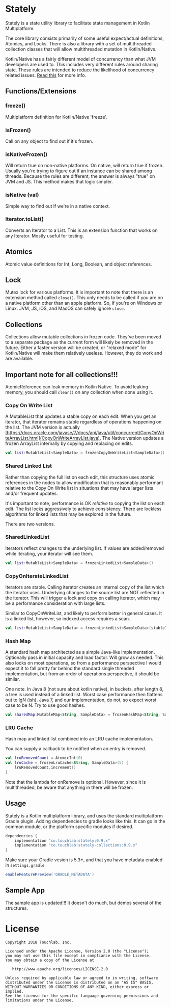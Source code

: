 # Stately

Stately is a state utility library to facilitate state management in Kotlin Multiplatform.

The core library consists primarily of some useful expect/actual definitions, Atomics, and Locks. There is also a library
with a set of multithreaded collection classes that will allow multithreaded mutation in Kotlin/Native.

Kotlin/Native has a fairly different model of concurrency than what JVM developers are used to. This includes very 
different rules around sharing state. These rules are intended to reduce the likelihood of concurrency related issues.
[Read this](https://medium.com/@kpgalligan/kotlin-native-stranger-threads-ep-2-208523d63c8f) for more info.

## Functions/Extensions

### freeze()

Multiplatform definition for Kotlin/Native 'freeze'.

### isFrozen()

Call on any object to find out if it's frozen.

### isNativeFrozen()

Will return true on non-native platforms. On native, will return true if frozen. Usually you're trying to figure out if
an instance can be shared among threads. Because the rules are different, the answer is always "true" on JVM and JS. This
method makes that logic simpler.

### isNative (val)

Simple way to find out if we're in a native context.

### Iterator.toList()

Converts an Iterator to a List. This is an extension function that works on any Iterator. Mostly useful for testing.

## Atomics

Atomic value definitions for Int, Long, Boolean, and object references.

## Lock

Mutex lock for various platforms. It is important to note that there is an extension method called `close()`. This only
needs to be called if you are on a native platform other than an apple platform. So, if you're on Windows or Linux.
JVM, JS, iOS, and MacOS can safely ignore `close`.

## Collections

Collections allow mutable collections in frozen code. They've been moved to a separate package as the current form will 
likely be removed in the future. Either a faster version will be created, or "relaxed mode" for Kotlin/Native will make
them relatively useless. However, they do work and are available.

## Important note for all collections!!!

AtomicReference can leak memory in Kotlin Native. To avoid leaking memory, you should call `clear()`
on any collection when done using it.

### Copy On Write List

A MutableList that updates a stable copy on each edit. When you get an iterator, that iterator remains stable regardless
of operations happening on the list. The JVM version is actually [https://docs.oracle.com/javase/7/docs/api/java/util/concurrent/CopyOnWriteArrayList.html](CopyOnWriteArrayList.java). 
The Native version updates a frozen ArrayList internally by copying and replacing on edits.

```kotlin
val list:MutableList<SampleData> = frozenCopyOnWriteList<SampleData>()
```

### Shared Linked List

Rather than copying the full list on each edit, this structure uses atomic references in the nodes to allow modification
that is reasonably performant relative to the Copy On Write list in situations that may have larger lists and/or frequent updates.

It's important to note, performance is OK *relative* to copying the list on each edit. The list locks aggressively to 
achieve consistency. There are lockless algorithms for linked lists that may be explored in the future.

There are two versions.

### SharedLinkedList

Iterators reflect changes to the underlying list. If values are added/removed while iterating, your iterator will
see them.

```kotlin
val list:MutableList<SampleData> = frozenLinkedList<SampleData>()

```

### CopyOnIterateLinkedList

Iterators are stable. Calling iterator creates an internal copy of the list which the iterator uses. Underlying changes
to the source list are NOT reflected in the iterator. This will trigger a lock and copy on calling iterator, which 
may be a performance consideration with large lists.

Similar to CopyOnWriteList, and likely to perform better in general cases. It is a linked list, however, so indexed 
access requires a scan.

```kotlin
val list:MutableList<SampleData> = frozenLinkedList<SampleData>(stableIterator = true)

```

### Hash Map

A standard hash map architected as a simple Java-like implementation. Optionally pass in initial capacity and load factor.
Will grow as needed. This also locks on most operations, so from a performance perspective I would expect it 
to fall pretty far behind the standard single threaded implementation, but from an order of operations perspective, it should be similar.

One note. In Java 8 (not sure about kotlin native), in buckets, after length 8, a tree is used instead of a linked list.
Worst case performance then flattens out to lgN (ish). Java 7, and our implementation, do not, so expect worst case to
be N. Try to use good hashes.

```kotlin
val sharedMap:MutableMap<String, SampleData> = frozenHashMap<String, SampleData>()
```

### LRU Cache

Hash map and linked list combined into an LRU cache implementation.

You can supply a callback to be notified when an entry is removed.

```kotlin
val lruRemovedCount = AtomicInt(0)
val lruCache = frozenLruCache<String, SampleData>(5) {
    lruRemovedCount.increment()
}
```

Note that the lambda for onRemove is optional. However, since it is multithreaded, be aware that anything in there will
be frozen.

## Usage

Stately is a Kotlin multiplatform library, and uses the standard multiplatform Gradle plugin.
Adding dependencies to gradle looks like this. It can go in the common module, or
the platform specific modules if desired.

```groovy
dependencies {
    implementation "co.touchlab:stately:0.9.x"
    implementation "co.touchlab:stately-collections:0.9.x"
}
```

Make sure your Gradle vesion is 5.3+, and that you have metadata enabled in `settings.gradle`

```groovy
enableFeaturePreview('GRADLE_METADATA')
```

## Sample App

The sample app is updated!!! It doesn't do much, but demos 
several of the structures.

License
=======

    Copyright 2018 Touchlab, Inc.

    Licensed under the Apache License, Version 2.0 (the "License");
    you may not use this file except in compliance with the License.
    You may obtain a copy of the License at

       http://www.apache.org/licenses/LICENSE-2.0

    Unless required by applicable law or agreed to in writing, software
    distributed under the License is distributed on an "AS IS" BASIS,
    WITHOUT WARRANTIES OR CONDITIONS OF ANY KIND, either express or implied.
    See the License for the specific language governing permissions and
    limitations under the License.

